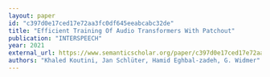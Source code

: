 ```yaml
---
layout: paper
id: "c397d0e17ced17e72aa3fc0df645eeabcabc32de"
title: "Efficient Training Of Audio Transformers With Patchout"
publication: "INTERSPEECH"
year: 2021
external_url: https://www.semanticscholar.org/paper/c397d0e17ced17e72aa3fc0df645eeabcabc32de
authors: "Khaled Koutini, Jan Schlüter, Hamid Eghbal-zadeh, G. Widmer"
---
```

